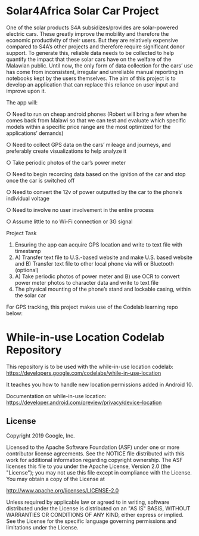 Solar4Africa Solar Car Project
===============================
One of the solar products S4A subsidizes/provides are solar-powered electric cars. These greatly improve the mobility and therefore the economic productivity of their users. But they are relatively expensive compared to S4A’s other projects and therefore require
significant donor support. To generate this, reliable data needs to be collected to help quantify the impact that
these solar cars have on the welfare of the Malawian public. Until now, the only form of data collection for the cars’ use has come from inconsistent,
irregular and unreliable manual reporting in notebooks kept by the users themselves. The aim of this project is to develop an application that can replace this reliance on user
input and improve upon it. 

The app will:

○ Need to run on cheap android phones (Robert will bring a few when he comes
back from Malawi so that we can test and evaluate which specific models within a
specific price range are the most optimized for the applications’ demands)

○ Need to collect GPS data on the cars’ mileage and journeys, and preferably
create visualizations to help analyze it

○ Take periodic photos of the car’s power meter

○ Need to begin recording data based on the ignition of the car and stop once the
car is switched off

○ Need to convert the 12v of power outputted by the car to the phone’s individual
voltage

○ Need to involve no user involvement in the entire process

○ Assume little to no Wi-Fi connection or 3G signal

Project Task
1. Ensuring the app can acquire GPS location and write to text file with timestamp
2. A) Transfer text file to U.S.-based website and make U.S. based website and B) Transfer
text file to other local phone via wifi or Bluetooth (optional)
3. A) Take periodic photos of power meter and B) use OCR to convert power meter photos
to character data and write to text file
4. The physical mounting of the phone’s stand and lockable casing, within the solar car

For GPS tracking, this project makes use of the Codelab learning repo below:


While-in-use Location Codelab Repository
===============================

This repository is to be used with the while-in-use location codelab:
https://developers.google.com/codelabs/while-in-use-location

It teaches you how to handle new location permissions added in Android 10.

Documentation on while-in-use location:
https://developer.android.com/preview/privacy/device-location

License
-------

Copyright 2019 Google, Inc.

Licensed to the Apache Software Foundation (ASF) under one or more contributor
license agreements.  See the NOTICE file distributed with this work for
additional information regarding copyright ownership.  The ASF licenses this
file to you under the Apache License, Version 2.0 (the "License"); you may not
use this file except in compliance with the License.  You may obtain a copy of
the License at

  http://www.apache.org/licenses/LICENSE-2.0

Unless required by applicable law or agreed to in writing, software
distributed under the License is distributed on an "AS IS" BASIS, WITHOUT
WARRANTIES OR CONDITIONS OF ANY KIND, either express or implied.  See the
License for the specific language governing permissions and limitations under
the License.
